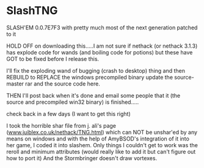 # SlashTNG
SLASH'EM 0.0.7E7F3 with pretty much most of the next generation patched to it

HOLD OFF on downloading this.....I am not sure if nethack (or nethack 3.1.3) has explode code for wands (and boiling code for potions) but these have GOT to be fixed before I release this.

I'll fix the exploding wand of bugging (crash to desktop) thing and then REBUILD to REPLACE the windows precompiled binary
update the source-master rar and the source code here.

THEN I'll post back when it's done and email some people that it (the source and precompiled win32 binary) is finished.....

check back in a few days (I want to get this right)

I took the horrible shar file from j. ali's page (www.juiblex.co.uk/nethack/TNG.html) which can NOT be unshar'ed by any means on
 windows and with the help of AmyBSOD's integration of it into her game, I coded it into slashem.
Only things I couldn't get to work was the reroll and minimum attributes 
(would really like to add it but can't figure out how to port it)
And the Stormbringer doesn't draw vortexes.
